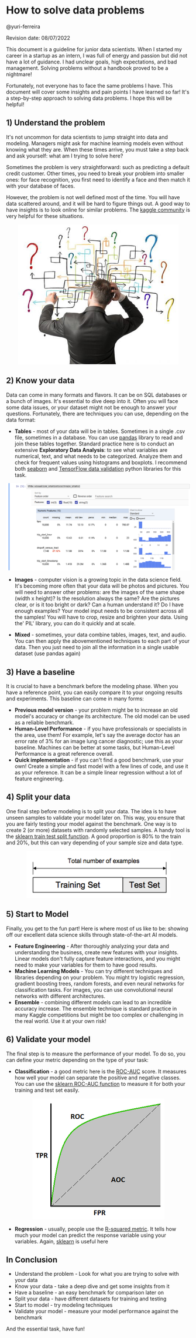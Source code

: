 # How to solve data problems

@yuri-ferreira

Revision date: 08/07/2022

This document is a guideline for junior data scientists. When I started my career in a startup as an intern, I was full of energy and passion but did not have a lot of guidance. I had unclear goals, high expectations, and bad management. Solving problems without a handbook proved to be a nightmare!

Fortunately, not everyone has to face the same problems I have. This document will cover some insights and pain points I have learned so far! It's a step-by-step approach to solving data problems. I hope this will be helpful!



## 1) Understand the problem

It's not uncommon for data scientists to jump straight into data and modeling. Managers might ask for machine learning models even without knowing what they are. When these times arrive, you must take a step back and ask yourself: what am I trying to solve here? 

Sometimes the problem is very straightforward: such as predicting a default credit customer. Other times, you need to break your problem into smaller ones: for face recognition, you first need to identify a face and then match it with your database of faces. 

However, the problem is not well defined most of the time. You will have data scattered around, and it will be hard to figure things out. A good way to have insights is to look online for similar problems. The [kaggle community](https://www.kaggle.com/) is very helpful for these situations. 

<p align="center">
  <img src="https://github.com/yuri-gilferreira/myblog/blob/main/tackle-ds/imgs/data_problem.jpeg?raw=true" alt="Confused? Don't worry"/>
</p>


## 2) Know your data

Data can come in many formats and flavors. It can be on SQL databases or a bunch of images. It's essential to dive deep into it. Often you will face some data issues, or your dataset might not be enough to answer your questions. Fortunately, there are techniques you can use, depending on the data format:

 - **Tables** - most of your data will be in tables. Sometimes in a single .csv file, sometimes in a database. You can use [pandas](https://pandas.pydata.org/) library to read and join these tables together.
Standard practice here is to conduct an extensive **Exploratory Data Analysis**: to see what variables are numerical, text, and what needs to be categorized. Analyze them and check for frequent values using histograms and boxplots. I recommend both  [seaborn](https://seaborn.pydata.org/) and [TensorFlow data validation](https://www.tensorflow.org/tfx/data_validation/get_started) python libraries for this task.	

![tf_data_validation](imgs/tf_data_validation.png)

 - **Images** - computer vision is a growing topic in the data science field. It's becoming more often that your data will be photos and pictures. You will need to answer other problems: are the images of the same shape (width x height)? Is the resolution always the same? Are the pictures clear, or is it too bright or dark? Can a human understand it? Do I have enough examples? Your model input needs to be consistent across all the samples! You will have to crop, resize and brighten your data. Using the' PIL' library, you can do it quickly and at scale.

 - **Mixed** - sometimes, your data combine tables, images, text, and audio. You can then apply the abovementioned techniques to each part of your data. Then you just need to join all the information in a single usable dataset (use pandas again)


## 3) Have a baseline

It is crucial to have a benchmark before the modeling phase. When you have a reference point, you can easily compare it to your ongoing results and experiments. This baseline can come in many forms:
 - **Previous model version** - your problem might be to increase an old model's accuracy or change its architecture. The old model can be used as a reliable benchmark.
 - **Human-Level Performance** - if you have professionals or specialists in the area, use them! For example, let's say the average doctor has an error rate of 3% for an image lung cancer diagnostic; use this as your baseline. Machines can be better at some tasks, but Human-Level Performance is a great reference overall.
 - **Quick implementation** - if you can't find a good benchmark, use your own! Create a simple and fast model with a few lines of code, and use it as your reference. It can be a simple linear regression without a lot of feature engineering.



## 4) Split your data

One final step before modeling is to split your data. The idea is to have unseen samples to validate your model later on. This way, you ensure that you are fairly testing your model against the benchmark. One way is to create 2 (or more) datasets with randomly selected samples. A handy tool is the [sklearn train test split function](https://scikit-learn.org/stable/modules/generated/sklearn.model_selection.train_test_split.html). A good proportion is 80% to the train and 20%, but this can vary depending of your sample size and data type.

<p align="center">
  <img src="https://github.com/yuri-gilferreira/myblog/blob/main/tackle-ds/imgs/train_test_split.png?raw=true" alt="Train Test Split"/>
</p>

## 5) Start to Model

Finally, you get to the fun part! Here is where most of us like to be: showing off our excellent data science skills through state-of-the-art AI models. 
 - **Feature Engineering** - After thoroughly analyzing your data and understanding the business, create new features with your insights. Linear models don't fully capture feature interactions, and you might need to make your variables for them to have good results. 
 - **Machine Learning Models** - You can try different techniques and libraries depending on your problem. You might try logistic regression, gradient boosting trees, random forests, and even neural networks for classification tasks. For images, you can use convolutional neural networks with different architectures.
 - **Ensemble** - combining different models can lead to an incredible accuracy increase. The ensemble technique is standard practice in many Kaggle competitions but might be too complex or challenging in the real world. Use it at your own risk!


## 6) Validate your model 

The final step is to measure the performance of your model. To do so, you can define your metric depending on the type of your task:
 - **Classification** - a good metric here is the [ROC-AUC](https://en.wikipedia.org/wiki/Receiver_operating_characteristic) score. It measures how well your model can separate the positive and negative classes. You can use the [sklearn ROC-AUC function](https://scikit-learn.org/stable/modules/generated/sklearn.metrics.roc_auc_score.htm) to measure it for both your training and test set easily. 

<p align="center">
  <img src="https://github.com/yuri-gilferreira/myblog/blob/main/tackle-ds/imgs/roc_auc.png?raw=true" alt="Roc Auc Curve"/>
</p>


 - **Regression** - usually, people use the [R-squared metric](https://en.wikipedia.org/wiki/Coefficient_of_determination). It tells how much your model can predict the response variable using your variables. Again, [sklearn](https://scikit-learn.org/stable/modules/generated/sklearn.metrics.r2_score.html) is useful here




## In Conclusion

 - Understand the problem - Look for what you are trying to solve with your data
 - Know your data - take a deep dive and get some insights from it
 - Have a baseline - an easy benchmark for comparison later on
 - Split your data -  have different datasets for training and testing
 - Start to model - try modeling techniques
 - Validate your model - measure your model performance against the benchmark

And the essential task, have fun!


